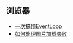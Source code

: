 ## 浏览器

+ [一次搞懂EventLoop](https://github.com/chenqf/blog/blob/master/articles/浏览器/一次搞懂EventLoop/README.md)
+ [如何处理图片加载失败](https://github.com/chenqf/blog/blob/master/articles/浏览器/如何处理图片加载失败/README.md)
